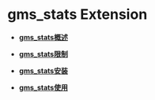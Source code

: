 # gms_stats Extension

-   **[gms_stats概述](gms_stats概述.md)**  

-   **[gms_stats限制](gms_stats限制.md)**  

-   **[gms_stats安装](gms_stats安装.md)**  

-   **[gms_stats使用](gms_stats使用.md)** 
